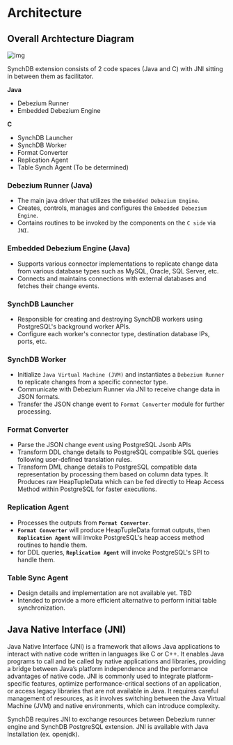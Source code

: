 # Architecture
## **Overall Archtecture Diagram**

![img](/images/synchdbarch.png)

SynchDB extension consists of 2 code spaces (Java and C) with JNI sitting in between them as facilitator.

**Java**

* Debezium Runner
* Embedded Debezium Engine

**C**

* SynchDB Launcher
* SynchDB Worker
* Format Converter
* Replication Agent
* Table Synch Agent (To be determined)

### **Debezium Runner (Java)**
* The main java driver that utilizes the `Embedded Debezium Engine`.
* Creates, controls, manages and configures the `Embedded Debezium Engine`.
* Contains routines to be invoked by the components on the `C side` via `JNI`.

### **Embedded Debezium Engine (Java)**
* Supports various connector implementations to replicate change data from various database types such as MySQL, Oracle, SQL Server, etc.
* Connects and maintains connections with external databases and fetches their change events.

### **SynchDB Launcher**
* Responsible for creating and destroying SynchDB workers using PostgreSQL's background worker APIs.
* Configure each worker's connector type, destination database IPs, ports, etc.

### **SynchDB Worker**
* Initialize `Java Virtual Machine (JVM)` and instantiates a `Debezium Runner` to replicate changes from a specific connector type.
* Communicate with Debezium Runner via JNI to receive change data in JSON formats.
* Transfer the JSON change event to `Format Converter` module for further processing.

### **Format Converter**
* Parse the JSON change event using PostgreSQL Jsonb APIs
* Transform DDL change details to PostgreSQL compatible SQL queries following user-defined translation rules.
* Transform DML change details to PostgreSQL compatible data representation by processing them based on column data types. It Produces raw HeapTupleData which can be fed directly to Heap Access Method within PostgreSQL for faster executions.

### **Replication Agent**
* Processes the outputs from **`Format Converter`**.
* **`Format Converter`** will produce HeapTupleData format outputs, then **`Replication Agent`** will invoke PostgreSQL's heap access method routines to handle them.
* for DDL queries, **`Replication Agent`** will invoke PostgreSQL's SPI to handle them.

### **Table Sync Agent**
* Design details and implementation are not available yet. TBD
* Intended to provide a more efficient alternative to perform initial table synchronization.

## **Java Native Interface (JNI)**
Java Native Interface (JNI) is a framework that allows Java applications to interact with native code written in languages like C or C++. It enables Java programs to call and be called by native applications and libraries, providing a bridge between Java’s platform independence and the performance advantages of native code. JNI is commonly used to integrate platform-specific features, optimize performance-critical sections of an application, or access legacy libraries that are not available in Java. It requires careful management of resources, as it involves switching between the Java Virtual Machine (JVM) and native environments, which can introduce complexity.

SynchDB requires JNI to exchange resources between Debezium runner engine and SynchDB PostgreSQL extension. JNI is available with Java Installation (ex. openjdk).


